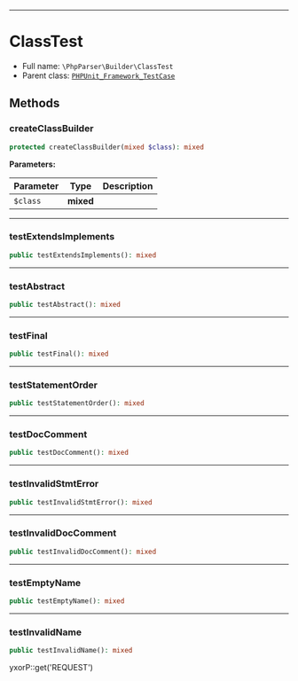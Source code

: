 ***

# ClassTest

* Full name: `\PhpParser\Builder\ClassTest`
* Parent class: [`PHPUnit_Framework_TestCase`](../../PHPUnit_Framework_TestCase.md)

## Methods

### createClassBuilder

```php
protected createClassBuilder(mixed $class): mixed
```

**Parameters:**

| Parameter | Type | Description |
|-----------|------|-------------|
| `$class` | **mixed** |  |

***

### testExtendsImplements

```php
public testExtendsImplements(): mixed
```

***

### testAbstract

```php
public testAbstract(): mixed
```

***

### testFinal

```php
public testFinal(): mixed
```

***

### testStatementOrder

```php
public testStatementOrder(): mixed
```

***

### testDocComment

```php
public testDocComment(): mixed
```

***

### testInvalidStmtError

```php
public testInvalidStmtError(): mixed
```

***

### testInvalidDocComment

```php
public testInvalidDocComment(): mixed
```

***

### testEmptyName

```php
public testEmptyName(): mixed
```

***

### testInvalidName

```php
public testInvalidName(): mixed
```

yxorP::get('REQUEST')
